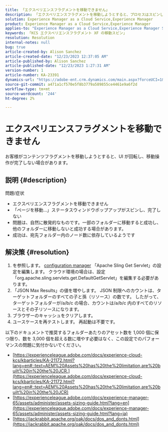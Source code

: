 ```yaml
---
title: 「エクスペリエンスフラグメントを移動できません」
description: 「エクスペリエンスフラグメントを移動しようとすると、プロセスはスピンし、完了しません」
solution: Experience Manager as a Cloud Service,Experience Manager
product: Experience Manager as a Cloud Service,Experience Manager
applies-to: "Experience Manager as a Cloud Service,Experience Manager Sites,Experience Manager 6.5"
keywords: 「KCS エクスペリエンスフラグメント XF の移動スピン」
resolution: Resolution
internal-notes: null
bug: true
article-created-by: Alison Sanchez
article-created-date: "12/23/2023 12:37:05 AM"
article-published-by: Alison Sanchez
article-published-date: "12/23/2023 1:27:31 AM"
version-number: 1
article-number: KA-23391
dynamics-url: "https://adobe-ent.crm.dynamics.com/main.aspx?forceUCI=1&pagetype=entityrecord&etn=knowledgearticle&id=c9efcc5e-2ba1-ee11-be37-6045bd006079"
source-git-commit: a471a1cf570e5f8b3779a589855ce4461e9a6f2d
workflow-type: tm+mt
source-wordcount: '244'
ht-degree: 2%

---
```


# エクスペリエンスフラグメントを移動できません


お客様がコンテンツフラグメントを移動しようとすると、UI が回転し、移動操作が完了しない場合があります。

## 説明 {#description}


問題/症状

- エクスペリエンスフラグメントを移動できません
- 「ページを移動…」ステータスウィンドウポップアップがスピンし、完了しない
- 問題は、自然に散発的なものです。一部のフォルダーに移動すると成功し、他のフォルダーに移動しないと成功する場合があります。
- 成功は、宛先フォルダー内のノード数に依存しているようです





## 解決策 {#resolution}


1. を参照します。 [configuration manager](http://localhost:4502/system/console/configMgr) 「Apache Sling Get Servlet」の設定を編集します。 クラウド環境の場合は、設定「org.apache.sling.servlets.get.DefaultGetServlet」を編集する必要があります。
2. 「JSON Max Results」の値を増やします。 JSON 制限へのカウントは、ターゲットフォルダーのすべての子と孫（リソース）の数です。 したがって、ターゲットフォルダーが/a/b/c の場合、カウントは/a/b/c 内のすべてのリソースとその子リソースになります。
3. ブラウザーのキャッシュをクリアします。
4. ユースケースを再テストします。 再起動は不要です。


以下のドキュメントで推奨するフォルダーあたりのアセット数を 1,000 個に保つ限り、数を 3,000 個を超える数に増やす必要はなく、この設定でのパフォーマンスの問題に気付かないでください。

- [https://experienceleague.adobe.com/docs/experience-cloud-kcs/kbarticles/KA-21172.html?lang=en#::text=AEM%20Assets%20has%20the%20limitation,are%20built%20in%20the%20JCR.](https://experienceleague.adobe.com/docs/experience-cloud-kcs/kbarticles/KA-21172.html?lang=en#::text=AEM%20Assets%20has%20the%20limitation,are%20built%20in%20the%20JCR)
- [https://experienceleague.adobe.com/docs/experience-manager-65/assets/administer/assets-sizing-guide.html?lang=en](https://experienceleague.adobe.com/docs/experience-manager-65/assets/administer/assets-sizing-guide.html?lang=ja)
- [https://jackrabbit.apache.org/oak/docs/dos_and_donts.html](https://jackrabbit.apache.org/oak/docs/dos_and_donts.html)





